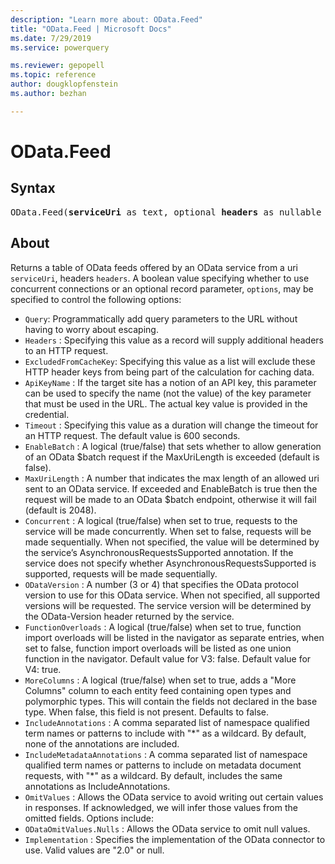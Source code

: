 ```yaml
---
description: "Learn more about: OData.Feed"
title: "OData.Feed | Microsoft Docs"
ms.date: 7/29/2019
ms.service: powerquery

ms.reviewer: gepopell
ms.topic: reference
author: dougklopfenstein
ms.author: bezhan

---
```

# OData.Feed

## Syntax

<pre>
OData.Feed(<b>serviceUri</b> as text, optional <b>headers</b> as nullable record, optional <b>options</b> as any) as any
</pre>

## About

Returns a table of OData feeds offered by an OData service from a uri <code>serviceUri</code>, headers <code>headers</code>. A boolean value specifying whether to use concurrent connections or an optional record parameter, <code>options</code>, may be specified to control the following options: <ul> <li><code>Query</code>: Programmatically add query parameters to the URL without having to worry about escaping. </li> <li> <code>Headers</code> : Specifying this value as a record will supply additional headers to an HTTP request.</li> <li> <code>ExcludedFromCacheKey</code>: Specifying this value as a list will exclude these HTTP header keys from being part of the calculation for caching data.</li> <li> <code>ApiKeyName</code> : If the target site has a notion of an API key, this parameter can be used to specify the name (not the value) of the key parameter that must be used in the URL. The actual key value is provided in the credential.</li> <li> <code>Timeout</code> : Specifying this value as a duration will change the timeout for an HTTP request. The default value is 600 seconds.</li> <li> <code>EnableBatch</code> : A logical (true/false) that sets whether to allow generation of an OData $batch request if the MaxUriLength is exceeded (default is false).</li> <li> <code>MaxUriLength</code> : A number that indicates the max length of an allowed uri sent to an OData service. If exceeded and EnableBatch is true then the request will be made to an OData $batch endpoint, otherwise it will fail (default is 2048).</li> <li> <code>Concurrent</code> : A logical (true/false) when set to true, requests to the service will be made concurrently. When set to false, requests will be made sequentially. When not specified, the value will be determined by the service’s AsynchronousRequestsSupported annotation. If the service does not specify whether AsynchronousRequestsSupported is supported, requests will be made sequentially.</li> <li> <code>ODataVersion</code> : A number (3 or 4) that specifies the OData protocol version to use for this OData service. When not specified, all supported versions will be requested. The service version will be determined by the OData-Version header returned by the service.</li> <li> <code>FunctionOverloads</code> : A logical (true/false) when set to true, function import overloads will be listed in the navigator as separate entries, when set to false, function import overloads will be listed as one union function in the navigator. Default value for V3: false. Default value for V4: true.</li> <li> <code>MoreColumns</code> : A logical (true/false) when set to true, adds a "More Columns" column to each entity feed containing open types and polymorphic types. This will contain the fields not declared in the base type. When false, this field is not present. Defaults to false.</li> <li> <code>IncludeAnnotations</code> : A comma separated list of namespace qualified term names or patterns to include with "\*" as a wildcard. By default, none of the annotations are included.</li> <li> <code>IncludeMetadataAnnotations</code> : A comma separated list of namespace qualified term names or patterns to include on metadata document requests, with "\*" as a wildcard. By default, includes the same annotations as IncludeAnnotations.</li> <li> <code>OmitValues</code> : Allows the OData service to avoid writing out certain values in responses. If acknowledged, we will infer those values from the omitted fields. Options include: <li><code>ODataOmitValues.Nulls</code> : Allows the OData service to omit null values.</li><li><code>Implementation</code> : Specifies the implementation of the OData connector to use. Valid values are "2.0" or null.</li> </ul>
